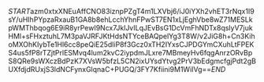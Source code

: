 $START$azm0xtxXNEuAffCNO83iznpPZgT4m1LXVbj6/iJ0iYXh2vhET3rNqx1I9sY/uHIhPYpzaRxauB1GA8b8ehLcchYhnFPwST7EN1xLjEghVbe8wZ71MESLkpWMThbqog6E9iR8yrPewI9Ncx7JklJvILqJEvBsG1DcVmFhNDTx8qslyV7jukHMl+sFHxztuhL7M3paVJRFJKtHdsNTYceBAQpelYg3T8W/v2JiG8h+Cn3KihoMXOhKIybTe1Hl6cc8peQiE25dliP8f3Gcz0xTH2IYxsCJPDGYmCXuhLtFPEKS4us5fP8rTZjtPrlESMvq4lum2kvC2iypdmJLxre7MBmeyHv6fqgAnrzORvBpS8QRe9sWXczBdPzK7XVsW5bfzL5CN2ixUYsdYtvg2PrV3bEdgmcfgjPdt2gBUXfdjdRUxjS3ldNCFynxGlqnaC+PUGQ/3FY7Kfiini9M1WiIVg==$END$